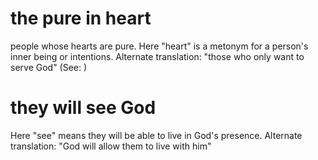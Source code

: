 
# the pure in heart
people whose hearts are pure. Here "heart" is a metonym for a person's inner being or intentions. Alternate translation: "those who only want to serve God" (See: )

# they will see God
Here "see" means they will be able to live in God's presence. Alternate translation: "God will allow them to live with him"